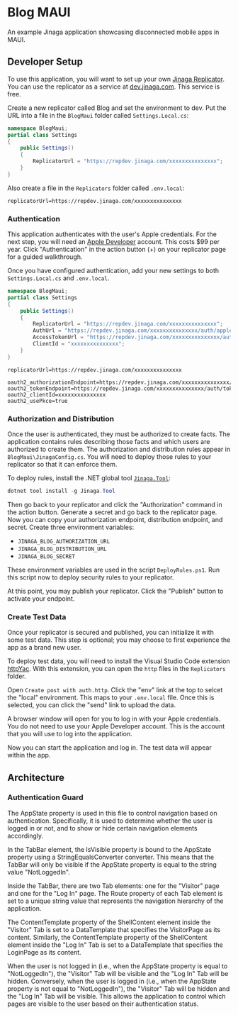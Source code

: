 # Blog MAUI

An example Jinaga application showcasing disconnected mobile apps in MAUI.

## Developer Setup

To use this application, you will want to set up your own [Jinaga Replicator](https://jinaga.com/documents/replicator/).
You can use the replicator as a service at [dev.jinaga.com](https://dev.jinaga.com/).
This service is free.

Create a new replicator called Blog and set the environment to dev.
Put the URL into a file in the `BlogMaui` folder called `Settings.Local.cs`:

```c#
namespace BlogMaui;
partial class Settings
{
    public Settings()
    {
        ReplicatorUrl = "https://repdev.jinaga.com/xxxxxxxxxxxxxxx";
    }
}
```

Also create a file in the `Replicators` folder called `.env.local`:

```
replicatorUrl=https://repdev.jinaga.com/xxxxxxxxxxxxxxx
```

### Authentication

This application authenticates with the user's Apple credentials.
For the next step, you will need an [Apple Developer](https://developer.apple.com/) account.
This costs $99 per year.
Click "Authentication" in the action button (+) on your replicator page for a guided walkthrough.

Once you have configured authentication, add your new settings to both `Settings.Local.cs` and `.env.local`.

```c#
namespace BlogMaui;
partial class Settings
{
    public Settings()
    {
        ReplicatorUrl = "https://repdev.jinaga.com/xxxxxxxxxxxxxxx";
        AuthUrl = "https://repdev.jinaga.com/xxxxxxxxxxxxxxx/auth/apple";
        AccessTokenUrl = "https://repdev.jinaga.com/xxxxxxxxxxxxxxx/auth/token";
        ClientId = "xxxxxxxxxxxxxxx";
    }
}
```

```
replicatorUrl=https://repdev.jinaga.com/xxxxxxxxxxxxxxx

oauth2_authorizationEndpoint=https://repdev.jinaga.com/xxxxxxxxxxxxxxx/auth/apple
oauth2_tokenEndpoint=https://repdev.jinaga.com/xxxxxxxxxxxxxxx/auth/token
oauth2_clientId=xxxxxxxxxxxxxxx
oauth2_usePkce=true
```

### Authorization and Distribution

Once the user is authenticated, they must be authorized to create facts.
The application contains rules describing those facts and which users are authorized to create them.
The authorization and distribution rules appear in `BlogMaui\JinagaConfig.cs`.
You will need to deploy those rules to your replicator so that it can enforce them.

To deploy rules, install the .NET global tool [`Jinaga.Tool`](https://www.nuget.org/packages/Jinaga.Tool):

```powershell
dotnet tool install -g Jinaga.Tool
```

Then go back to your replicator and click the "Authorization" command in the action button.
Generate a secret and go back to the replicator page.
Now you can copy your authorization endpoint, distribution endpoint, and secret.
Create three environment variables:

- `JINAGA_BLOG_AUTHORIZATION_URL`
- `JINAGA_BLOG_DISTRIBUTION_URL`
- `JINAGA_BLOG_SECRET`

These environment variables are used in the script `DeployRules.ps1`.
Run this script now to deploy security rules to your replicator.

At this point, you may publish your replicator.
Click the "Publish" button to activate your endpoint.

### Create Test Data

Once your replicator is secured and published, you can initialize it with some test data.
This step is optional; you may choose to first experience the app as a brand new user.

To deploy test data, you will need to install the Visual Studio Code extension [httpYac](https://marketplace.visualstudio.com/items?itemName=anweber.vscode-httpyac).
With this extension, you can open the `http` files in the `Replicators` folder.

Open `Create post with auth.http`.
Click the "env" link at the top to selcet the "local" environment.
This maps to your `.env.local` file.
Once this is selected, you can click the "send" link to upload the data.

A browser window will open for you to log in with your Apple credentials.
You do not need to use your Apple Developer account.
This is the account that you will use to log into the application.

Now you can start the application and log in.
The test data will appear within the app.

## Architecture

### Authentication Guard

The AppState property is used in this file to control navigation based on authentication.
Specifically, it is used to determine whether the user is logged in or not, and to show or hide certain navigation elements accordingly.

In the TabBar element, the IsVisible property is bound to the AppState property using a StringEqualsConverter converter.
This means that the TabBar will only be visible if the AppState property is equal to the string value "NotLoggedIn".

Inside the TabBar, there are two Tab elements: one for the "Visitor" page and one for the "Log In" page.
The Route property of each Tab element is set to a unique string value that represents the navigation hierarchy of the application.

The ContentTemplate property of the ShellContent element inside the "Visitor" Tab is set to a DataTemplate that specifies the VisitorPage as its content.
Similarly, the ContentTemplate property of the ShellContent element inside the "Log In" Tab is set to a DataTemplate that specifies the LoginPage as its content.

When the user is not logged in (i.e., when the AppState property is equal to "NotLoggedIn"), the "Visitor" Tab will be visible and the "Log In" Tab will be hidden.
Conversely, when the user is logged in (i.e., when the AppState property is not equal to "NotLoggedIn"), the "Visitor" Tab will be hidden and the "Log In" Tab will be visible. This allows the application to control which pages are visible to the user based on their authentication status.